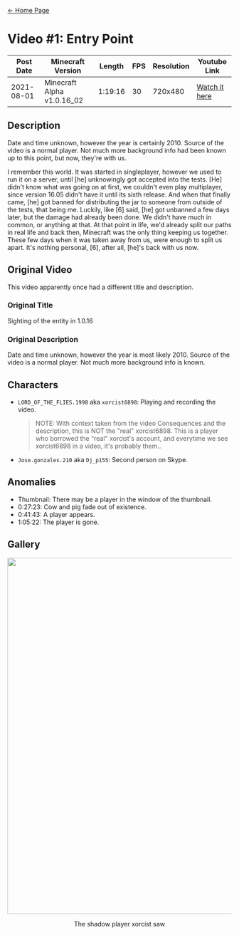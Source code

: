 [← Home Page](../README.md#2-videos)

# Video #1: Entry Point
| Post Date  | Minecraft Version          | Length  | FPS | Resolution | Youtube Link      |
| ---------  | -------------------------- | ------- | --- | ---------- | ----------------- |
| 2021-08-01 | Minecraft Alpha v1.0.16_02 | 1:19:16 | 30  | 720x480    | [Watch it here](https://www.youtube.com/watch?v=-vdMzeM15nQ) |

## Description
Date and time unknown, however the year is certainly 2010.
Source of the video is a normal player.
Not much more background info had been known up to this point, but now, they're with us.

I remember this world. It was started in singleplayer, however we used to run it on a server, until [he] unknowingly got accepted into the tests. [He] didn't know what was going on at first, we couldn't even play multiplayer, since version 16.05 didn't have it until its sixth release. And when that finally came, [he] got banned for distributing the jar to someone from outside of the tests, that being me. Luckily, like [6] said, [he] got unbanned a few days later, but the damage had already been done. We didn't have much in common, or anything at that. At that point in life, we'd already split our paths in real life and back then, Minecraft was the only thing keeping us together. These few days when it was taken away from us, were enough to split us apart. It's nothing personal, [6], after all, [he]'s back with us now.

## Original Video
This video apparently once had a different title and description.

### Original Title
Sighting of the entity in 1.0.16

### Original Description
Date and time unknown, however the year is most likely 2010.
Source of the video is a normal player.
Not much more background info is known.

## Characters
* `LORD_OF_THE_FLIES.1998` aka `xorcist6898`:
  Playing and recording the video.  
  > NOTE: With context taken from the video Consequences and the description, this is NOT the "real" xorcist6898. This is a player who borrowed the "real" xorcist's account, and everytime we see xorcist6898 in a video, it's probably them..
* `Jose.gonzales.210` aka `Dj_p155`:
  Second person on Skype.

## Anomalies
* Thumbnail: There may be a player in the window of the thumbnail.
* 0:27:23: Cow and pig fade out of existence.
* 0:41:43: A player appears.
* 1:05:22: The player is gone.

## Gallery

<div align="center">
  <img src="../assets/screenshots/Vid-01/shadow_player.png" width="800" />
  <p>The shadow player xorcist saw</p>
</div>
